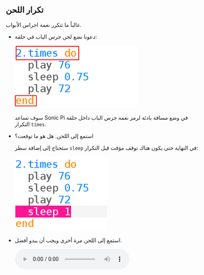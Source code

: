 ## تكرار اللحن

غالباً ما تتكرر نغمة اجراس الأبواب.

+ دعونا نضع لحن جرس الباب في حلقة:
    
    ![لقطة للشاشة](images/tune-times.png)
    
    سوف تساعد Sonic Pi في وضع مسافة بادئة لرمز نغمة جرس الباب داخل حلقة التكرار ` times `.

+ استمع إلى اللحن. هل هو ما توقعت؟
    
    ستحتاج إلى إضافة سطر ` sleep ` في النهاية حتى يكون هناك توقف مؤقت قبل التكرار:
    
    ![لقطة للشاشة](images/tune-sleep2.png)

+ استمع إلى اللحن مرة أخرى ويجب أن يبدو أفضل.
    
    <div id="audio-preview" class="pdf-hidden">
      <audio controls preload> <source src="resources/doorbell-2.mp3" type="audio/mpeg"> Your browser does not support the <code>audio</code> element. </audio>
    </div>